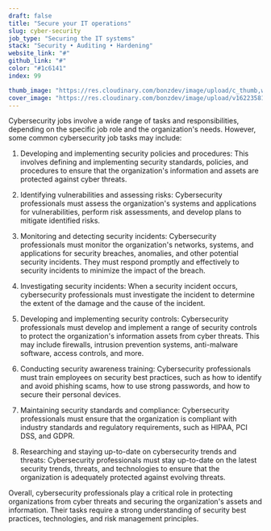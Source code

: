 ```yaml
---
draft: false
title: "Secure your IT operations"
slug: cyber-security
job_type: "Securing the IT systems"
stack: "Security • Auditing • Hardening"
website_link: "#"
github_link: "#"
color: "#1c6141"
index: 99

thumb_image: "https://res.cloudinary.com/bonzdev/image/upload/c_thumb,w_300/v1622358105/mockup_crop/mobile_starbuck_crop_avybmj.png"
cover_image: "https://res.cloudinary.com/bonzdev/image/upload/v1622358105/mockup_crop/mobile_starbuck_crop_avybmj.png"
---
```


<p>Cybersecurity jobs involve a wide range of tasks and responsibilities, depending on the specific job role and the organization's needs. However, some common cybersecurity job tasks may include:</p><ol><li><p>Developing and implementing security policies and procedures: This involves defining and implementing security standards, policies, and procedures to ensure that the organization's information and assets are protected against cyber threats.</p></li><li><p>Identifying vulnerabilities and assessing risks: Cybersecurity professionals must assess the organization's systems and applications for vulnerabilities, perform risk assessments, and develop plans to mitigate identified risks.</p></li><li><p>Monitoring and detecting security incidents: Cybersecurity professionals must monitor the organization's networks, systems, and applications for security breaches, anomalies, and other potential security incidents. They must respond promptly and effectively to security incidents to minimize the impact of the breach.</p></li><li><p>Investigating security incidents: When a security incident occurs, cybersecurity professionals must investigate the incident to determine the extent of the damage and the cause of the incident.</p></li><li><p>Developing and implementing security controls: Cybersecurity professionals must develop and implement a range of security controls to protect the organization's information assets from cyber threats. This may include firewalls, intrusion prevention systems, anti-malware software, access controls, and more.</p></li><li><p>Conducting security awareness training: Cybersecurity professionals must train employees on security best practices, such as how to identify and avoid phishing scams, how to use strong passwords, and how to secure their personal devices.</p></li><li><p>Maintaining security standards and compliance: Cybersecurity professionals must ensure that the organization is compliant with industry standards and regulatory requirements, such as HIPAA, PCI DSS, and GDPR.</p></li><li><p>Researching and staying up-to-date on cybersecurity trends and threats: Cybersecurity professionals must stay up-to-date on the latest security trends, threats, and technologies to ensure that the organization is adequately protected against evolving threats.</p></li></ol><p>Overall, cybersecurity professionals play a critical role in protecting organizations from cyber threats and securing the organization's assets and information. Their tasks require a strong understanding of security best practices, technologies, and risk management principles.</p>
